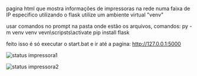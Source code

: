 pagina html que mostra informações de impressoras na rede numa faixa de IP especifico utilizando o flask
utilize um ambiente virtual "venv"

usar comandos no prompt na pasta onde estão os arquivos, comandos:
py -m venv venv
vevn\scripsts\activate
pip install flask

feito isso é só executar o start.bat e ir até a pagina:
http://127.0.0.1:5000

![status impressora1](https://github.com/rmouradev/impressora/assets/110076675/990ebf11-0edb-41f8-bd9d-5263d8a4e651)

![status impressora2](https://github.com/rmouradev/impressora/assets/110076675/0246a263-71f0-4f05-a688-2480673f5a8b)

